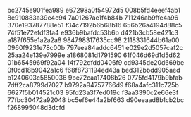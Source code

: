 bc2745e901fea989
e67298a0f54972d5
008b5fd4eeef4ab1
8e910883a39e4c94
7a01267ae1f4b84b
711246ab9ffe4a96
370e193787788e51
f34c7192b6b68b16
656b26a4194d88c5
74f51e72efdf3fa4
e936b9bafdc53b6b
d421b3cb58e421c3
a187f655e1a2a2a8
984798317635cc98
2118331644b61a00
0960f9231e78c00b
797eea84addc6451
e029e2d5057caf2c
25aa24e139e7999e
a1868081d1791590
61f046d69d1d5d62
01b6545969f92a04
14f792dfdd0406f9
cd9345de20d669be
0f0cd18b9042a1c6
f68f8731194ed43a
bed312bbdd905aed
b1240603c5850036
9be72caa17408b26
0775fd4179b9bfab
7dff2ca8799d7027
b9792a94757766d9
f68a4afc311c725b
6627f5b014521c03
95fd23a3f7ed019c
f3aa3390c2e66e3f
77fbc30472a92048
bc5ef6e44a2bf663
d90eeaad8b1cb2bc
f268995048d3dcfd
